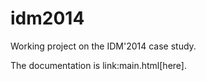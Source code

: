 idm2014
=======

Working project on the IDM'2014 case study.

The documentation is link:main.html[here].
